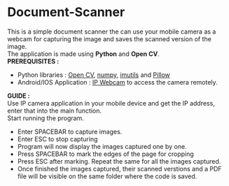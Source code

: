 # Document-Scanner


This is a simple document scanner the can use your mobile camera as a webcam for capturing the image and saves the scanned version of the image.</br>
The application is made using **Python** and **Open CV**. </br>
**PREREQUISITES :**</br>
  * Python libraries : [Open CV](https://pypi.org/project/opencv-python/),  [numpy](https://pypi.org/project/numpy/),   [imutils](https://pypi.org/project/imutils/)  and [Pillow](https://pypi.org/project/Pillow/) </br>
  * Android/IOS Application : [IP Webcam](https://play.google.com/store/apps/details?id=com.pas.webcam&hl=en_IN) to access the camera remotely.</br> 

**GUIDE :**</br>
Use IP camera application in your mobile device and get the IP address, enter that into the main function.</br>
Start running the program.
* Enter SPACEBAR to capture images.</br> 
* Enter ESC to stop capturing</br>
* Program will now display the images captured one by one.</br>
* Press SPACEBAR to mark the edges of the page for cropping</br>
* Press ESC after marking. Repeat the same for all the images captured.</br>
* Once finished the images captured, their scanned verstions and a PDF file will be visible on the same folder where the code is saved.</br> 
